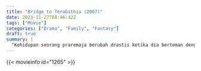 ```yaml
---
title: "Bridge to Terabithia (2007)"
date: 2023-11-27T08:46:42Z
tags: ["Movie"]
categories: ["Drama", "Family", "Fantasy"]
draft: true
summary: |
  "Kehidupan seorang praremaja berubah drastis ketika dia berteman dengan gadis baru di sekolah dan mereka membayangkan dunia fantasi baru yang melarikan diri dari kenyataan."
---
```


<mux-player stream-type="on-demand"
src="https://kp3d-my.sharepoint.com/personal/ryoo_kp3d_onmicrosoft_com/_layouts/15/download.aspx?share=EYBgqUaJUnJKjAIrpzoP4I0BPK-coyTkETGDpe-CR0CzPg" prefer-playback="mse" controls>

</mux-player>


{{< movieinfo id="1265" >}}

<script src="https://cdn.jsdelivr.net/npm/@mux/mux-player"></script>

 <script type="application/ld+json ">
{
"@context": "https://schema.org/",
"@type": "VideoObject",
"name": "Bridge to Terabithia",
"contentUrl": "https://stream.mux.com/hF7xPW0200TTQy5EaYCaNuLGvedJZQzOLN6IIdfudGzjs.m3u8",
"thumbnailUrl": "https://www.themoviedb.org/t/p/original/zQUE4jtOXZf4X4V2W2bTo3O17Nm.jpg?width=314&fit_mode=preserve&time=25",
"uploadDate": "2023-11-27T08:46:42Z",
}

</script>
